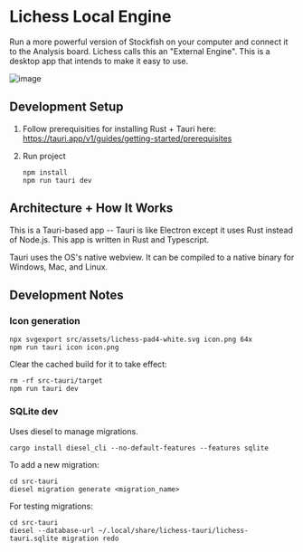 # Lichess Local Engine

Run a more powerful version of Stockfish on your computer and connect it to the Analysis board. Lichess calls this an "External Engine". This is a desktop app that intends to make it easy to use.

![image](https://user-images.githubusercontent.com/271432/211694424-b8d955be-3275-4637-a4d4-5b1397f42c53.png)

## Development Setup

1. Follow prerequisities for installing Rust + Tauri here: https://tauri.app/v1/guides/getting-started/prerequisites

2. Run project

   ```
   npm install
   npm run tauri dev
   ```

## Architecture + How It Works

This is a Tauri-based app -- Tauri is like Electron except it uses Rust instead of Node.js. This app is written in Rust and Typescript.

Tauri uses the OS's native webview. It can be compiled to a native binary for Windows, Mac, and Linux.

## Development Notes

### Icon generation

```
npx svgexport src/assets/lichess-pad4-white.svg icon.png 64x
npm run tauri icon icon.png
```

Clear the cached build for it to take effect:

```
rm -rf src-tauri/target
npm run tauri dev
```

### SQLite dev

Uses diesel to manage migrations.

```
cargo install diesel_cli --no-default-features --features sqlite
```

To add a new migration:

```
cd src-tauri
diesel migration generate <migration_name>
```

For testing migrations:

```
cd src-tauri
diesel --database-url ~/.local/share/lichess-tauri/lichess-tauri.sqlite migration redo
```
